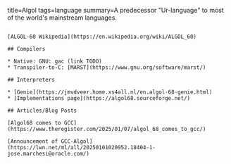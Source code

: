 title=Algol
tags=language
summary=A predecessor "Ur-language" to most of the world's mainstream languages.
~~~~~~

[ALGOL-60 Wikipedia](https://en.wikipedia.org/wiki/ALGOL_60)

## Compilers

* Native: GNU: gac (link TODO)
* Transpiler-to-C: [MARST](https://www.gnu.org/software/marst/)

## Interpreters

* [Genie](https://jmvdveer.home.xs4all.nl/en.algol-68-genie.html)
* [Implementations page](https://algol68.sourceforge.net/)

## Articles/Blog Posts

[Algol68 comes to GCC](https://www.theregister.com/2025/01/07/algol_68_comes_to_gcc/)

[Announcement of GCC-Algol](https://lwn.net/ml/all/20250101020952.18404-1-jose.marchesi@oracle.com/)
